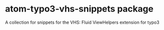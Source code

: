 # atom-typo3-vhs-snippets package

A collection for snippets for the VHS: Fluid ViewHelpers extension for typo3
